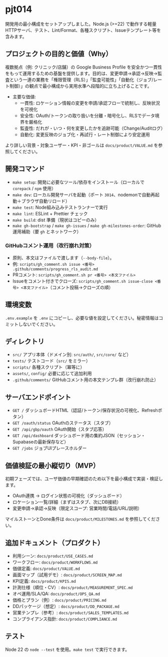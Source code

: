 # pjt014

開発用の最小構成をセットアップしました。Node.js (>=22) で動作する軽量HTTPサーバ、テスト、Lint/Format、各種スクリプト、Issueテンプレート等を含みます。

## プロジェクトの目的と価値（Why）

複数拠点（例: クリニック/店舗）の Google Business Profile を安全かつ一貫性をもって運用するための基盤を提供します。目的は、変更申請→承認→反映→監査という一連の業務を「権限管理（RLS）」「監査可能性」「自動化（ジョブ/レート制御）」の観点で最小構成から実用水準へ段階的に立ち上げることです。

- 主要な価値:
  - 一貫性: ロケーション情報の変更を申請/承認フローで統制し、反映状況を可視化
  - 安全性: OAuth/トークンの取り扱いを分離・暗号化し、RLSでデータ境界を厳格化
  - 監査性: だれが・いつ・何を変更したかを追跡可能（Change/Auditログ）
  - 自動化: 変更反映のジョブ化・再試行・レート制御により安定運用

より詳しい背景・対象ユーザー・KPI・非ゴールは `docs/product/VALUE.md` を参照してください。

## 開発コマンド

- `make setup`: 開発に必要なツール/依存をインストール（ローカルで `corepack` / `npm` 使用）
- `make dev`: ローカル開発サーバを起動（ポート `3014`、nodemonで自動再起動＋ブラウザ自動リロード）
- `make test`: Node組み込みテストランナーで実行
- `make lint`: ESLint + Prettier チェック
- `make build`: dist 準備（現状はコピーのみ）
- `make gh-bootstrap` / `make gh-issues` / `make gh-milestones-order`: GitHub運用補助（要 `gh` とネットワーク）

### GitHubコメント運用（改行崩れ対策）
- 原則、本文はファイルで渡します（`--body-file`）。
- 例: `scripts/gh_comment.sh issue <番号> .github/comments/progress_rls_audit.md`
- PRコメント: `scripts/gh_comment.sh pr <番号> <本文ファイル>`
- Issueをコメント付きでクローズ: `scripts/gh_comment.sh issue-close <番号> <本文ファイル>`（コメント投稿→クローズの順）

## 環境変数

`.env.example` を `.env` にコピーし、必要な値を設定してください。秘密情報はコミットしないでください。

## ディレクトリ

- `src/` アプリ本体（ドメイン別: `src/auth/`, `src/core/` など）
- `tests/` テストコード（`src/` をミラー）
- `scripts/` 各種スクリプト（冪等に）
- `assets/`, `config/` 必要に応じて追加利用
- `.github/comments/` GitHubコメント用の本文テンプレ群（改行崩れ防止）

## サーバエンドポイント

- `GET /` ダッシュボードHTML（認証/トークン/保存状況の可視化、Refreshボタン）
- `GET /oauth/status` OAuthのステータス（スタブ）
- `GET /api/gbp/oauth` OAuth開始（スタブ応答）
- `GET /api/dashboard` ダッシュボード用の集約JSON（セッション・Supabaseの最新保存など）
- `GET /jobs` ジョブUIプレースホルダー

## 価値検証の最小縦切り（MVP）

初期フェーズでは、ユーザ価値の早期確認のため以下を最小構成で実装・検証します。

- OAuth連携 → ログイン状態の可視化（ダッシュボード）
- ロケーション一覧/詳細（まずはスタブ、次にDB接続）
- 変更申請→承認→反映（限定スコープ: 営業時間/電話/URL/説明）

マイルストーンとDone条件は `docs/product/MILESTONES.md` を参照してください。

## 追加ドキュメント（プロダクト）

- 利用シーン: `docs/product/USE_CASES.md`
- ワークフロー: `docs/product/WORKFLOWS.md`
- 価値定義: `docs/product/VALUE.md`
- 画面マップ（試用デモ）: `docs/product/SCREEN_MAP.md`
- KPI定義: `docs/product/KPIS.md`
- 計測仕様（順位・CV）: `docs/product/MEASUREMENT_SPEC.md`
- オペ運用/SLA/QA: `docs/product/OPS_QA.md`
- 価格とプラン（例）: `docs/product/PRICING.md`
- DDパッケージ（想定）: `docs/product/DD_PACKAGE.md`
- 営業テンプレ（参考）: `docs/product/SALES_TEMPLATES.md`
- コンプライアンス指針: `docs/product/COMPLIANCE.md`

## テスト

Node 22 の `node --test` を使用。`make test` で実行できます。
